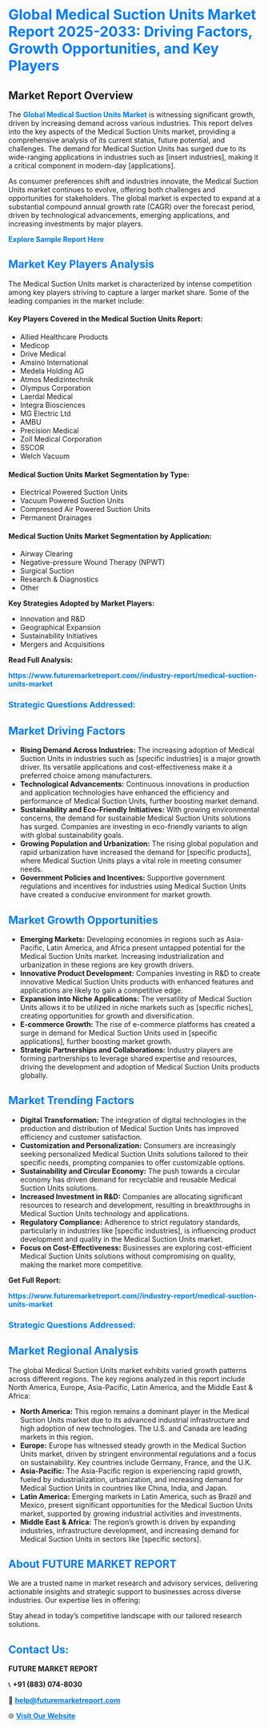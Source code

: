 <h1 style="color: #007BFF;">Global Medical Suction Units Market Report 2025-2033: Driving Factors, Growth Opportunities, and Key Players</h1>

<section id="overview">
<h2>Market Report Overview</h2>
<p>The <a href="https://www.futuremarketreport.com//industry-report/medical-suction-units-market" style="color: #007BFF; text-decoration: none;"><strong>Global Medical Suction Units Market</strong></a> is witnessing significant growth, driven by increasing demand across various industries. This report delves into the key aspects of the Medical Suction Units market, providing a comprehensive analysis of its current status, future potential, and challenges. The demand for Medical Suction Units has surged due to its wide-ranging applications in industries such as [insert industries], making it a critical component in modern-day [applications].</p>
<p>As consumer preferences shift and industries innovate, the Medical Suction Units market continues to evolve, offering both challenges and opportunities for stakeholders. The global market is expected to expand at a substantial compound annual growth rate (CAGR) over the forecast period, driven by technological advancements, emerging applications, and increasing investments by major players.</p>
</section>

<section id="overview">
<p><a href="https://www.futuremarketreport.com//request-sample/reportId=79334" style="color: #007BFF; text-decoration: none;"><strong>Explore Sample Report Here</strong></a></p>
</section>

<section id="key-players">
<h2 style="color: #007BFF;">Market Key Players Analysis</h2>
<p>The Medical Suction Units market is characterized by intense competition among key players striving to capture a larger market share. Some of the leading companies in the market include:</p>
<h4>Key Players Covered in the Medical Suction Units Report:</h4>
<ul><li>Allied Healthcare Products</li><li>Medicop</li><li>Drive Medical</li><li>Amsino International</li><li>Medela Holding AG</li><li>Atmos Medizintechnik</li><li>Olympus Corporation</li><li>Laerdal Medical</li><li>Integra Biosciences</li><li>MG Electric Ltd</li><li>AMBU</li><li>Precision Medical</li><li>Zoll Medical Corporation</li><li>SSCOR</li><li>Welch Vacuum</li></ul>
<h4>Medical Suction Units Market Segmentation by Type:</h4>
<ul><li>Electrical Powered Suction Units</li><li>Vacuum Powered Suction Units</li><li>Compressed Air Powered Suction Units</li><li>Permanent Drainages</li></ul>

<h4>Medical Suction Units Market Segmentation by Application:</h4>
<ul><li>Airway Clearing</li><li>Negative-pressure Wound Therapy (NPWT)</li><li>Surgical Suction</li><li>Research &amp; Diagnostics</li><li>Other</li></ul>
<p><strong>Key Strategies Adopted by Market Players:</strong></p>
<ul>
<li>Innovation and R&D</li>
<li>Geographical Expansion</li>
<li>Sustainability Initiatives</li>
<li>Mergers and Acquisitions</li>
</ul>
</section>

<section>
<p><strong>Read Full Analysis: </strong></p><a href="https://www.futuremarketreport.com//industry-report/medical-suction-units-market" style="color: #007BFF; text-decoration: none;"><strong>https://www.futuremarketreport.com//industry-report/medical-suction-units-market</strong></a>
<h3 style="color: #007BFF;">Strategic Questions Addressed:</h3>
</section>

<section id="driving-factors">
<h2 style="color: #007BFF;">Market Driving Factors</h2>
<ul>
<li><strong>Rising Demand Across Industries:</strong> The increasing adoption of Medical Suction Units in industries such as [specific industries] is a major growth driver. Its versatile applications and cost-effectiveness make it a preferred choice among manufacturers.</li>
<li><strong>Technological Advancements:</strong> Continuous innovations in production and application technologies have enhanced the efficiency and performance of Medical Suction Units, further boosting market demand.</li>
<li><strong>Sustainability and Eco-Friendly Initiatives:</strong> With growing environmental concerns, the demand for sustainable Medical Suction Units solutions has surged. Companies are investing in eco-friendly variants to align with global sustainability goals.</li>
<li><strong>Growing Population and Urbanization:</strong> The rising global population and rapid urbanization have increased the demand for [specific products], where Medical Suction Units plays a vital role in meeting consumer needs.</li>
<li><strong>Government Policies and Incentives:</strong> Supportive government regulations and incentives for industries using Medical Suction Units have created a conducive environment for market growth.</li>
</ul>
</section>

<section id="growth-opportunities">
<h2 style="color: #007BFF;">Market Growth Opportunities</h2>
<ul>
<li><strong>Emerging Markets:</strong> Developing economies in regions such as Asia-Pacific, Latin America, and Africa present untapped potential for the Medical Suction Units market. Increasing industrialization and urbanization in these regions are key growth drivers.</li>
<li><strong>Innovative Product Development:</strong> Companies investing in R&D to create innovative Medical Suction Units products with enhanced features and applications are likely to gain a competitive edge.</li>
<li><strong>Expansion into Niche Applications:</strong> The versatility of Medical Suction Units allows it to be utilized in niche markets such as [specific niches], creating opportunities for growth and diversification.</li>
<li><strong>E-commerce Growth:</strong> The rise of e-commerce platforms has created a surge in demand for Medical Suction Units used in [specific applications], further boosting market growth.</li>
<li><strong>Strategic Partnerships and Collaborations:</strong> Industry players are forming partnerships to leverage shared expertise and resources, driving the development and adoption of Medical Suction Units products globally.</li>
</ul>
</section>

<section id="trending-factors">
<h2 style="color: #007BFF;">Market Trending Factors</h2>
<ul>
<li><strong>Digital Transformation:</strong> The integration of digital technologies in the production and distribution of Medical Suction Units has improved efficiency and customer satisfaction.</li>
<li><strong>Customization and Personalization:</strong> Consumers are increasingly seeking personalized Medical Suction Units solutions tailored to their specific needs, prompting companies to offer customizable options.</li>
<li><strong>Sustainability and Circular Economy:</strong> The push towards a circular economy has driven demand for recyclable and reusable Medical Suction Units solutions.</li>
<li><strong>Increased Investment in R&D:</strong> Companies are allocating significant resources to research and development, resulting in breakthroughs in Medical Suction Units technology and applications.</li>
<li><strong>Regulatory Compliance:</strong> Adherence to strict regulatory standards, particularly in industries like [specific industries], is influencing product development and quality in the Medical Suction Units market.</li>
<li><strong>Focus on Cost-Effectiveness:</strong> Businesses are exploring cost-efficient Medical Suction Units solutions without compromising on quality, making the market more competitive.</li>
</ul>
</section>

<section>
<p><strong>Get Full Report: </strong></p><a href="https://www.futuremarketreport.com//industry-report/medical-suction-units-market" style="color: #007BFF; text-decoration: none;"><strong>https://www.futuremarketreport.com//industry-report/medical-suction-units-market</strong></a>
<h3 style="color: #007BFF;">Strategic Questions Addressed:</h3>
</section>


<section id="regional-analysis">
<h2 style="color: #007BFF;">Market Regional Analysis</h2>
<p>The global Medical Suction Units market exhibits varied growth patterns across different regions. The key regions analyzed in this report include North America, Europe, Asia-Pacific, Latin America, and the Middle East & Africa:</p>
<ul>
<li><strong>North America:</strong> This region remains a dominant player in the Medical Suction Units market due to its advanced industrial infrastructure and high adoption of new technologies. The U.S. and Canada are leading markets in this region.</li>
<li><strong>Europe:</strong> Europe has witnessed steady growth in the Medical Suction Units market, driven by stringent environmental regulations and a focus on sustainability. Key countries include Germany, France, and the U.K.</li>
<li><strong>Asia-Pacific:</strong> The Asia-Pacific region is experiencing rapid growth, fueled by industrialization, urbanization, and increasing demand for Medical Suction Units in countries like China, India, and Japan.</li>
<li><strong>Latin America:</strong> Emerging markets in Latin America, such as Brazil and Mexico, present significant opportunities for the Medical Suction Units market, supported by growing industrial activities and investments.</li>
<li><strong>Middle East & Africa:</strong> The region’s growth is driven by expanding industries, infrastructure development, and increasing demand for Medical Suction Units in sectors like [specific sectors].</li>
</ul>
</section>

<footer>
<h2 style="color: #007BFF;">About FUTURE MARKET REPORT</h2>
<p>We are a trusted name in market research and advisory services, delivering actionable insights and strategic support to businesses across diverse industries. Our expertise lies in offering:</p>

<p>Stay ahead in today’s competitive landscape with our tailored research solutions.</p>

<h2 style="color: #007BFF;">Contact Us:</h2>
<p><strong>FUTURE MARKET REPORT</strong></p>
<p>📞 <strong>+91 (883) 074-8030</strong></p>
<p>📧 <strong><a href="mailto:help@futuremarketreport.com" style="color: #007BFF;">help@futuremarketreport.com</a></strong></p>
<p>🌐 <strong><a href="https://www.futuremarketreport.com/" style="color: #007BFF;">Visit Our Website</a></strong></p>
</footer>